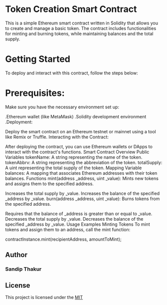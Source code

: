 # Token Creation Smart Contract
This is a simple Ethereum smart contract written in Solidity that allows you to create and manage a basic token. The contract includes functionalities for minting and burning tokens, while maintaining balances and the total supply.

# Getting Started
To deploy and interact with this contract, follow the steps below:

# Prerequisites:
Make sure you have the necessary environment set up:

.Ethereum wallet (like MetaMask)
.Solidity development environment
.Deployment:

Deploy the smart contract on an Ethereum testnet or mainnet using a tool like Remix or Truffle.
Interacting with the Contract:

After deploying the contract, you can use Ethereum wallets or DApps to interact with the contract's functions.
Smart Contract Overview
Public Variables
tokenName: A string representing the name of the token.
tokenAbbrv: A string representing the abbreviation of the token.
totalSupply: A uint representing the total supply of the token.
Mapping Variable
balances: A mapping that associates Ethereum addresses with their token balances.
Functions
mint(address _address, uint _value): Mints new tokens and assigns them to the specified address.

Increases the total supply by _value.
Increases the balance of the specified _address by _value.
burn(address _address, uint _value): Burns tokens from the specified address.

Requires that the balance of _address is greater than or equal to _value.
Decreases the total supply by _value.
Decreases the balance of the specified _address by _value.
Usage Examples
Minting Tokens
To mint tokens and assign them to an address, call the mint function:

contractInstance.mint(recipientAddress, amountToMint);
## Author
### Sandip Thakur
## License

This project is licensed under the [MIT](https://github.com/sandipodd/Solidity-beginner/tree/152e4864055842e5499a84eb8839187247ad7996)
 
